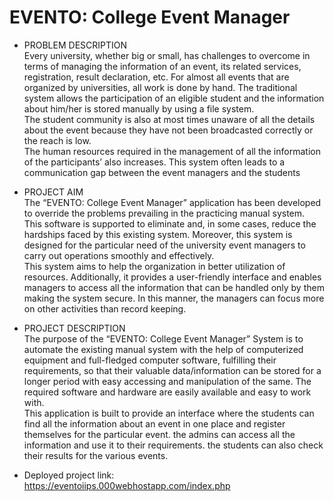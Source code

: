 # EVENTO: College Event Manager

- PROBLEM DESCRIPTION  
Every university, whether big or small, has challenges to overcome in terms 
of managing the information of an event, its related services, registration, 
result declaration, etc. For almost all events that are organized by 
universities, all work is done by hand. The traditional system allows the 
participation of an eligible student and the information about him/her is 
stored manually by using a file system.  
The student community is also at most times unaware of all the details about 
the event because they have not been broadcasted correctly or the reach is 
low.  
The human resources required in the management of all the information of 
the participants’ also increases. This system often leads to a communication gap 
between the event managers and the students

- PROJECT AIM  
The “EVENTO: College Event Manager” application has been developed to 
override the problems prevailing in the practicing manual system. This 
software is supported to eliminate and, in some cases, reduce the hardships 
faced by this existing system. Moreover, this system is designed for the 
particular need of the university event managers to carry out operations 
smoothly and effectively.  
This system aims to help the organization in better utilization of resources. 
Additionally, it provides a user-friendly interface and enables managers to 
access all the information that can be handled only by them making the system 
secure. In this manner, the managers can focus more on other activities than 
record keeping.

- PROJECT DESCRIPTION  
The purpose of the “EVENTO: College Event Manager” System is to 
automate the existing manual system with the help of computerized equipment 
and full-fledged computer software, fulfilling their requirements, so that their 
valuable data/information can be stored for a longer period with easy accessing 
and manipulation of the same. The required software and hardware are easily 
available and easy to work with.  
This application is built to provide an interface where the students can find all 
the information about an event in one place and register themselves for the 
particular event. the admins can access all the information and use it to their 
requirements. the students can also check their results for the various events.

- Deployed project link:  
https://eventoiips.000webhostapp.com/index.php

